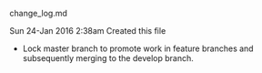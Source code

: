 change_log.md

Sun 24-Jan 2016 2:38am Created this file
* Lock master branch to promote work in feature branches and subsequently merging to the develop branch.